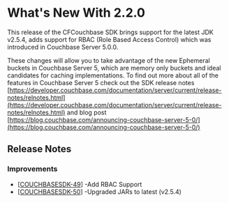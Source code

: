 # What's New With 2.2.0

This release of the CFCouchbase SDK brings support for the latest JDK v2.5.4, adds support for RBAC \(Role Based Access Control\) which was introduced in Couchbase Server 5.0.0.

These changes will allow you to take advantage of the new Ephemeral buckets in Couchbase Server 5, which are memory only buckets and ideal candidates for caching implementations. To find out more about all of the features in Couchbase Server 5 check out the SDK release notes [https://developer.couchbase.com/documentation/server/current/release-notes/relnotes.html](https://developer.couchbase.com/documentation/server/current/release-notes/relnotes.html) and blog post [https://blog.couchbase.com/announcing-couchbase-server-5-0/](https://blog.couchbase.com/announcing-couchbase-server-5-0/)

## Release Notes

### Improvements

* \[[COUCHBASESDK-49](https://ortussolutions.atlassian.net/browse/COUCHBASESDK-49)\] -Add RBAC Support 
* \[[COUCHBASESDK-50](https://ortussolutions.atlassian.net/browse/COUCHBASESDK-50)\] -Upgraded JARs to latest \(v2.5.4\)

